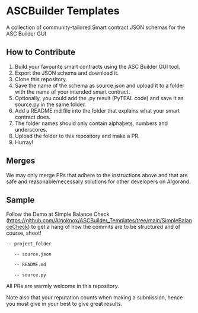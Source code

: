 # ASCBuilder Templates
A collection of community-tailored Smart contract JSON schemas for the ASC Builder GUI

## How to Contribute
1. Build your favourite smart contracts using the ASC Builder GUI tool.
2. Export the JSON schema and download it.
3. Clone this repository.
4. Save the name of the schema as source.json and upload it to a folder with the name of your intended smart contract.
5. Optionally, you could add the .py result (PyTEAL code) and save it as source.py in the same folder.
6. Add a README.md file into the folder that explains what your smart contract does.
7. The folder names should only contain alphabets, numbers and underscores.
8. Upload the folder to this repository and make a PR. 
9. Hurray!

## Merges
We may only merge PRs that adhere to the instructions above and that are safe and reasonable/necessary solutions for other developers on Algorand.

## Sample
Follow the Demo at Simple Balance Check (https://github.com/Algoknox/ASCBuilder_Templates/tree/main/SimpleBalanceCheck) to get a hang of how the commits are to be structured and of course, shoot!

```
-- project_folder

   -- source.json

   -- README.md
   
   -- source.py
```

All PRs are warmly welcome in this repository.

Note also that your reputation counts when making a submission, hence you must give in your best to give great results.
